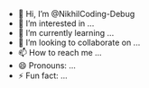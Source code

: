 - 👋 Hi, I’m @NikhilCoding-Debug
- 👀 I’m interested in ...
- 🌱 I’m currently learning ...
- 💞️ I’m looking to collaborate on ...
- 📫 How to reach me ...
- 😄 Pronouns: ...
- ⚡ Fun fact: ...

<!---
NikhilCoding-Debug/NikhilCoding-Debug is a ✨ special ✨ repository because its `README.md` (this file) appears on your GitHub profile.
You can click the Preview link to take a look at your changes.
--->
